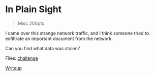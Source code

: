 # In Plain Sight

> Misc 200pts

I came over this strange network traffic, and I think someone tried to exfiltrate an important document from the network.

Can you find what data was stolen?

Files: [challenge](./challenge.pcap)

[Writeup](./writeup.md)
